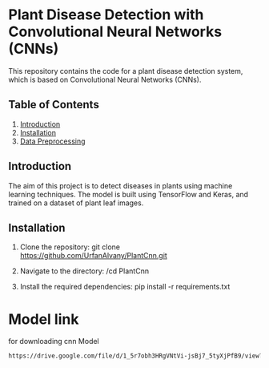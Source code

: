 # Plant Disease Detection with Convolutional Neural Networks (CNNs)

This repository contains the code for a plant disease detection system, which is based on Convolutional Neural Networks (CNNs).

## Table of Contents
1. [Introduction](#Introduction)
2. [Installation](#Installation)
3. [Data Preprocessing](#Data-Preprocessing)

## Introduction
The aim of this project is to detect diseases in plants using machine learning techniques. The model is built using TensorFlow and Keras, and trained on a dataset of plant leaf images. 

## Installation

1. Clone the repository:
git clone https://github.com/UrfanAlvany/PlantCnn.git

2. Navigate to the directory:
/cd PlantCnn

3. Install the required dependencies:
pip install -r requirements.txt




# Model link
for downloading cnn Model 
```bash
https://drive.google.com/file/d/1_5r7obh3HRgVNtVi-jsBj7_5tyXjPfB9/view?usp=sharing
```






